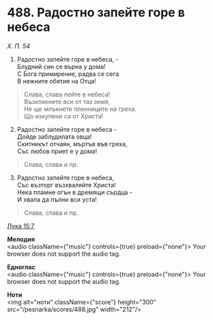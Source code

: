 # 488. Радостно запейте горе в небеса

_Х. П. 54_

1. Радостно запейте горе в небеса, -  
Блудний син се върна у дома!  
С Бога примирение, радва се сега  
В нежните обятия на Отца!  

> Слава, слава пейте в небеса!  
> Възкликнете вси от таз земя,  
> Не ще млъкнете пленниците на греха.  
> Що изкупени са от Христа!

2. Радостно запейте горе в небеса -  
Дойде заблудилата овца!  
Скитникът отчаян, мъртъв във греха,  
Със любов приет е у дома!  

> Слава, слава и пр.  

3. Радостно запейте горе в небеса,  
Със възторг възхваляйте Христа!  
Нека пламне огън в дремящи сърдца -  
И хвала да пълни вси уста!  

> Слава, слава и пр.

[Лука 15:7](http://biblia.bg/index.php?k=42&g=15&s=7)

**Мелодия**  
<audio className={"music"} controls={true} preload={"none"}>
    <source src="/pesnarka/mp3/488.mp3" type="audio/mpeg"/>
    Your browser does not support the audio tag.
</audio>

**Едноглас**  
<audio className={"music"} controls={true} preload={"none"}>
    <source src="/pesnarka/transp/488.mp3" type="audio/mpeg"/>
    Your browser does not support the audio tag.
</audio>

**Ноти**  
<img alt="ноти" className={"score"} height="300" src="/pesnarka/scores/488.jpg" width="212"/>
